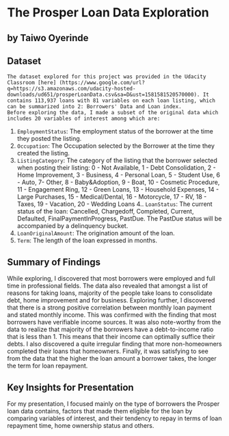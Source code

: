 # The Prosper Loan Data Exploration
## by Taiwo Oyerinde


## Dataset

    The dataset explored for this project was provided in the Udacity Classroom [here] (https://www.google.com/url?q=https://s3.amazonaws.com/udacity-hosted-downloads/ud651/prosperLoanData.csv&sa=D&ust=1581581520570000). It contains 113,937 loans with 81 variables on each loan listing, which can be summarized into 2: Borrowers' Data and Loan index.
    Before exploring the data, I made a subset of the original data which includes 20 variables of interest among which are: 
1. `EmploymentStatus`: The employment status of the borrower at the time they posted the listing.
2. `Occupation`: The Occupation selected by the Borrower at the time they created the listing.
3. `ListingCategory`: The category of the listing that the borrower selected when posting their listing: 0 - Not Available, 1 - Debt Consolidation, 2 - Home Improvement, 3 - Business, 4 - Personal Loan, 5 - Student Use, 6 - Auto, 7- Other, 8 - Baby&Adoption, 9 - Boat, 10 - Cosmetic Procedure, 11 - Engagement Ring, 12 - Green Loans, 13 - Household Expenses, 14 - Large Purchases, 15 - Medical/Dental, 16 - Motorcycle, 17 - RV, 18 - Taxes, 19 - Vacation, 20 - Wedding Loans
4.. `LoanStatus`: The current status of the loan: Cancelled,  Chargedoff, Completed, Current, Defaulted, FinalPaymentInProgress, PastDue. The PastDue status will be accompanied by a delinquency bucket.
5. `LoanOriginalAmount`: The origination amount of the loan.
6. `Term`: The length of the loan expressed in months.



## Summary of Findings

   While exploring, I discovered that most borrowers were employed and full time in professional fields. The data also revealed that amongst a list of reasons for taking loans, majority of the people take loans to consolidate debt, home improvement and for business. Exploring further, I discovered that there is a strong positive correlation between monthly loan payment and stated monthly income. This was confirmed with the finding that most borrowers have verifiable income sources.
    It was also note-worthy from the data to realize that majority of the borrowers have a debt-to-income ratio that is less than 1. This means that their income can optimally suffice their debts. I also discovered a quite irregular finding that more non-homeowners completed their loans that homeowners.
     Finally, it was satisfying to see from the data that the higher the loan amount a borrower takes, the longer the term for loan repayment.


## Key Insights for Presentation

   For my presentation, I focused mainly on the type of borrowers the Prosper loan data contains, factors that made them eligible for the loan by comparing variables of interest, and their tendency to repay in terms of loan repayment time, home ownership status and others.